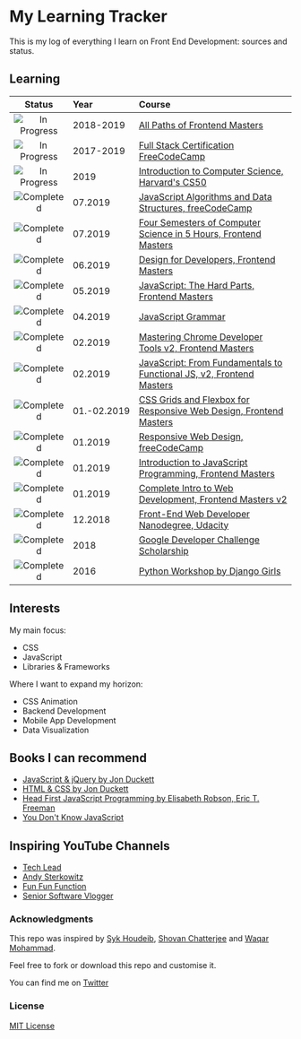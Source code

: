 # My Learning Tracker

This is my log of everything I learn on Front End Development: sources and status.

## Learning

[//]: # (Status images)

[Completed]: https://user-images.githubusercontent.com/29199184/32275438-8385f5c0-bf0b-11e7-9406-42265f71e2bd.png "Completed"
[In Progress]: https://user-images.githubusercontent.com/29199184/34462881-7305ddac-ee4d-11e7-9b57-589424820da4.png "In Progress"
[Soon]: https://user-images.githubusercontent.com/29199184/34462916-d5c37bd4-ee4d-11e7-9f4a-d57f2243281b.png "Soon"

|            Status           |   Year        | Course                                                          |
|:---------------------------:|:--------------|:---------------------------------------------------------------------------------------------------------------|
| ![In Progress][In Progress] | 2018-2019     | [All Paths of Frontend Masters](https://frontendmasters.com)                                                   |
| ![In Progress][In Progress] | 2017-2019     | [Full Stack Certification FreeCodeCamp](https://learn.freecodecamp.org/)                                       |
| ![In Progress][In Progress] | 2019          | [Introduction to Computer Science,  Harvard's CS50](https://www.youtube.com/playlist?list=PLWKjhJtqVAbmGw5fN5BQlwuug-8bDmabi) 
| ![Completed][Completed]     | 07.2019       | [JavaScript Algorithms and Data Structures, freeCodeCamp](https://www.freecodecamp.org/certification/gainizh/javascript-algorithms-and-data-structures)|
| ![Completed][Completed]     | 07.2019       | [Four Semesters of Computer Science in 5 Hours, Frontend Masters](https://frontendmasters.com/courses/computer-science/)|
| ![Completed][Completed]     | 06.2019       | [Design for Developers, Frontend Masters](https://frontendmasters.com/courses/design-for-developers/)|
| ![Completed][Completed]     | 05.2019       | [JavaScript: The Hard Parts, Frontend Masters](https://frontendmasters.com/courses/javascript-hard-parts/)|
| ![Completed][Completed]     | 04.2019       | [JavaScript Grammar](https://www.goodreads.com/book/show/44643716-javascript-grammar)|
| ![Completed][Completed]     | 02.2019       | [Mastering Chrome Developer Tools v2, Frontend Masters](https://frontendmasters.com/courses/chrome-dev-tools-v2/)                 |
| ![Completed][Completed]     | 02.2019       | [JavaScript: From Fundamentals to Functional JS, v2, Frontend Masters](https://frontendmasters.com/courses/js-fundamentals-functional-v2/)|
| ![Completed][Completed]     | 01.-02.2019   | [CSS Grids and Flexbox for Responsive Web Design, Frontend Masters](https://frontendmasters.com/courses/css-grids-flexbox/)|
| ![Completed][Completed]     | 01.2019       | [Responsive Web Design, freeCodeCamp](https://www.freecodecamp.org/certification/gainizh/responsive-web-design)        |
| ![Completed][Completed]     | 01.2019       | [Introduction to JavaScript Programming, Frontend Masters ](https://frontendmasters.com/courses/javascript-basics/)        |
| ![Completed][Completed]     | 01.2019       | [Complete Intro to Web Development, Frontend Masters v2](https://frontendmasters.com/courses/web-development-v2/) |
| ![Completed][Completed]     | 12.2018       | [Front-End Web Developer Nanodegree, Udacity](https://eu.udacity.com/course/front-end-web-developer-nanodegree--nd001)  |
| ![Completed][Completed]     | 2018          | [Google Developer Challenge Scholarship](https://www.udacity.com/google-scholarships)                          |
| ![Completed][Completed]     | 2016          | [Python Workshop by Django Girls](https://djangogirls.org/)                                                    |

[//]: # (Reference links to courses)

[Front-End Web Developer Nanodegree]: https://eu.udacity.com/course/front-end-web-developer-nanodegree--nd001
[Google Developer Challenge Scholarship]: https://www.udacity.com/google-scholarships
[Frontend Masters]: https://frontendmasters.com
[Django Girls]: https://djangogirls.org/

## Interests

My main focus:

+ CSS
+ JavaScript
+ Libraries & Frameworks

Where I want to expand my horizon:

+ CSS Animation
+ Backend Development
+ Mobile App Development
+ Data Visualization

## Books I can recommend

+ [JavaScript & jQuery by Jon Duckett](http://javascriptbook.com)
+ [HTML & CSS by Jon Duckett](http://www.htmlandcssbook.com)
+ [Head First JavaScript Programming by Elisabeth Robson, Eric T. Freeman](https://www.oreilly.com/library/view/head-first-javascript/9781449340124)
+ [You Don't Know JavaScript](https://github.com/getify/You-Dont-Know-JS)

## Inspiring YouTube Channels

+ [Tech Lead](https://www.youtube.com/channel/UC4xKdmAXFh4ACyhpiQ_3qBw)
+ [Andy Sterkowitz](https://www.youtube.com/channel/UCZ9qFEC82qM6Pk-54Q4TVWA)
+ [Fun Fun Function](https://www.youtube.com/channel/UCO1cgjhGzsSYb1rsB4bFe4Q)
+ [Senior Software Vlogger](https://www.youtube.com/user/rojkovdima)

### Acknowledgments

This repo was inspired by [Syk Houdeib](https://github.com/Syknapse/My-Learning-Tracker-first-ten-months), [Shovan Chatterjee](https://github.com/shovanch/fullstack-web-developer-path) and [Waqar Mohammad](https://github.com/waqardm/devNewbieLearningResources).

Feel free to fork or download this repo and customise it.

You can find me on [Twitter](https://twitter.com/gaini_z "@gaini_z")

### License

[MIT License](https://github.com/GainiZh/Learning-Tracker/blob/master/LICENSE)
